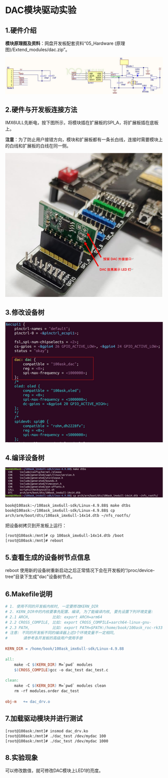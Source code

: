 # DAC模块驱动实验



## 1.硬件介绍

**模块原理图及资料**：网盘开发板配套资料“05_Hardware (原理图)/Extend_modules/dac.zip”。

![](10-dacdriver_module.jpg)



## 2.硬件与开发板连接方法

IMX6ULL先断电，按下图所示，将模块插在扩展板的SPI_A，将扩展板插在底板上。

**注意**：为了防止用户接错方向，模块和扩展板都有一条长白线，连接时需要模块上的白线和扩展板的白线在同一侧。

![](10-dacdriver_connect.jpg)





## 3.修改设备树

![](10-dacdriver_modify.jpg)



## 4.编译设备树

![](10-dacdriver_make_dtbs.jpg)

```
book@100ask:~/100ask_imx6ull-sdk/Linux-4.9.88$ make dtbs
book@100ask:~/100ask_imx6ull-sdk/Linux-4.9.88$ cp arch/arm/boot/dts/100ask_imx6ull-14x14.dtb ~/nfs_rootfs/
```

把设备树拷贝到开发板上运行：

```
[root@100ask:/mnt]# cp 100ask_imx6ull-14x14.dtb /boot
[root@100ask:/mnt]# reboot
```





## 5.查看生成的设备树节点信息

reboot 使用新的设备树重新启动之后正常情况下会在开发板的“/proc/device-tree”目录下生成"dac"设备树节点。



## 6.Makefile说明

```makefile
# 1. 使用不同的开发板内核时, 一定要修改KERN_DIR
# 2. KERN_DIR中的内核要事先配置、编译, 为了能编译内核, 要先设置下列环境变量:
# 2.1 ARCH,          比如: export ARCH=arm64
# 2.2 CROSS_COMPILE, 比如: export CROSS_COMPILE=aarch64-linux-gnu-
# 2.3 PATH,          比如: export PATH=$PATH:/home/book/100ask_roc-rk3399-pc/ToolChain-6.3.1/gcc-linaro-6.3.1-2017.05-x86_64_aarch64-linux-gnu/bin 
# 注意: 不同的开发板不同的编译器上述3个环境变量不一定相同,
#       请参考各开发板的高级用户使用手册

KERN_DIR = /home/book/100ask_imx6ull-sdk/Linux-4.9.88

all:
	make -C $(KERN_DIR) M=`pwd` modules 
	$(CROSS_COMPILE)gcc -o dac_test dac_test.c

clean:
	make -C $(KERN_DIR) M=`pwd` modules clean
	rm -rf modules.order dac_test

obj-m	+= dac_drv.o
```





## 7.加载驱动模块并进行测试

```
[root@100ask:/mnt]# insmod dac_drv.ko
[root@100ask:/mnt]# ./dac_test /dev/mydac 100
[root@100ask:/mnt]# ./dac_test /dev/mydac 1000
```



## 8.实验现象

可以修改数值，就可修改DAC模块上LED1的亮度。
















